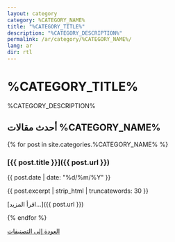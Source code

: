 ```yaml
---
layout: category
category: %CATEGORY_NAME%
title: "%CATEGORY_TITLE%"
description: "%CATEGORY_DESCRIPTION%"
permalink: /ar/category/%CATEGORY_NAME%/
lang: ar
dir: rtl
---
```


# %CATEGORY_TITLE%

%CATEGORY_DESCRIPTION%

## أحدث مقالات %CATEGORY_NAME%

{% for post in site.categories.%CATEGORY_NAME% %}
### [{{ post.title }}]({{ post.url }})

{{ post.date | date: "%d/%m/%Y" }}

{{ post.excerpt | strip_html | truncatewords: 30 }}

[اقرأ المزيد...]({{ post.url }})

{% endfor %}

[العودة إلى التصنيفات](ar/categories/)
